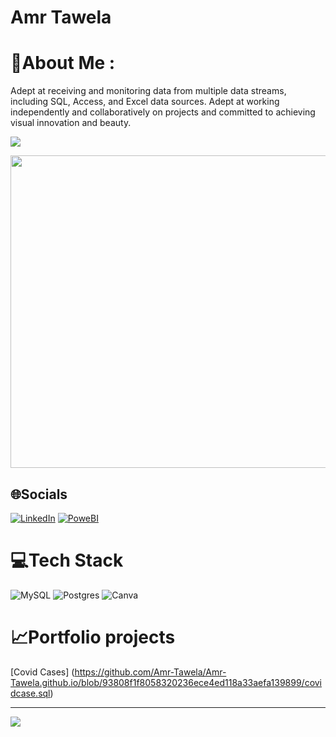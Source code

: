 # Amr Tawela
# 💫About Me :
Adept at receiving and monitoring data from multiple data streams, including SQL, Access, and Excel data sources. Adept at working independently and collaboratively on projects and committed to achieving visual innovation and beauty.

![](https://www.freecodecamp.org/news/content/images/size/w2000/2022/05/luke-chesser-JKUTrJ4vK00-unsplash.jpg)

<img src="https://imgs.developpaper.com/imgs/3589097457-619f464ee668a_fix732.png" width="600" height="500" />


## 🌐Socials
[![LinkedIn](https://img.shields.io/badge/LinkedIn-%230077B5.svg?logo=linkedin&logoColor=white)](https://linkedin.com/in/https://www.linkedin.com/in/amr-tawela/) 
[![PoweBI](https://img.shields.io/twitter/url?color=yellow&label=Power%20BI&logo=iosjldfl&logoColor=dsfsfd&style=plastic&url=https%3A%2F%2Fpowerbi.microsoft.com%2Fen-us%2F)](https://powerbi.microsoft.com/en-us/) 

# 💻Tech Stack
![MySQL](https://img.shields.io/badge/mysql-%2300f.svg?style=for-the-badge&logo=mysql&logoColor=white) ![Postgres](https://img.shields.io/badge/postgres-%23316192.svg?style=for-the-badge&logo=postgresql&logoColor=white) ![Canva](https://img.shields.io/badge/Canva-%2300C4CC.svg?style=for-the-badge&logo=Canva&logoColor=white)

# 📈Portfolio projects 
[Covid Cases] (https://github.com/Amr-Tawela/Amr-Tawela.github.io/blob/93808f1f8058320236ece4ed118a33aefa139899/covidcase.sql)




---
[![](https://visitcount.itsvg.in/api?id=Amr-Tawela&icon=0&color=0)](https://visitcount.itsvg.in)

